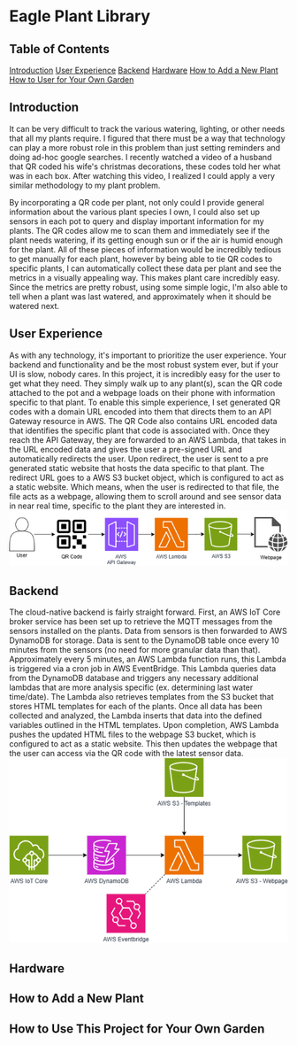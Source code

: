 # Eagle Plant Library

## Table of Contents
[Introduction](#introduction)
[User Experience](#user-experience)
[Backend](#backend)
[Hardware](#hardware)
[How to Add a New Plant](#how-to-add-a-new-plant)
[How to User for Your Own Garden](#how-to-use-this-project-for-your-own-garden)

## Introduction

It can be very difficult to track the various watering, lighting, or other needs that all my plants require. I figured that there must be a way that technology can play a more robust role in this problem than just setting reminders and doing ad-hoc google searches. I recently watched a video of a husband that QR coded his wife's christmas decorations, these codes told her what was in each box. After watching this video, I realized I could apply a very similar methodology to my plant problem. 

By incorporating a QR code per plant, not only could I provide general information about the various plant species I own, I could also set up sensors in each pot to query and display important information for my plants. The QR codes allow me to scan them and immediately see if the plant needs watering, if its getting enough sun or if the air is humid enough for the plant. All of these pieces of information would be incredibly tedious to get manually for each plant, however by being able to tie QR codes to specific plants, I can automatically collect these data per plant and see the metrics in a visually appealing way. This makes plant care incredibly easy. Since the metrics are pretty robust, using some simple logic, I'm also able to tell when a plant was last watered, and approximately when it should be watered next. 

## User Experience

As with any technology, it's important to prioritize the user experience. Your backend and functionality and be the most robust system ever, but if your UI is slow, nobody cares. In this project, it is incredibly easy for the user to get what they need. They simply walk up to any plant(s), scan the QR code attached to the pot and a webpage loads on their phone with information specific to that plant. To enable this simple experience, I set generated QR codes with a domain URL encoded into them that directs them to an API Gateway resource in AWS. The QR Code also contains URL encoded data that identifies the specific plant that code is associated with. Once they reach the API Gateway, they are forwarded to an AWS Lambda, that takes in the URL encoded data and gives the user a pre-signed URL and automatically redirects the user. Upon redirect, the user is sent to a pre generated static website that hosts the data specific to that plant. The redirect URL goes to a AWS S3 bucket object, which is configured to act as a static website. Which means, when the user is redirected to that file, the file acts as a webpage, allowing them to scroll around and see sensor data in near real time, specific to the plant they are interested in.
![User Journey Diagram](diagram/eagle-plant-library-user-journey.png)

## Backend

The cloud-native backend is fairly straight forward. First, an AWS IoT Core broker service has been set up to retrieve the MQTT messages from the sensors installed on the plants. Data from sensors is then forwarded to AWS DynamoDB for storage. Data is sent to the DynamoDB table once every 10 minutes from the sensors (no need for more granular data than that). Approximately every 5 minutes, an AWS Lambda function runs, this Lambda is triggered via a cron job in AWS EventBridge. This Lambda queries data from the DynamoDB database and triggers any necessary additional lambdas that are more analysis specific (ex. determining last water time/date). The Lambda also retrieves templates from the S3 bucket that stores HTML templates for each of the plants. Once all data has been collected and analyzed, the Lambda inserts that data into the defined variables outlined in the HTML templates. Upon completion, AWS Lambda pushes the updated HTML files to the webpage S3 bucket, which is configured to act as a static website. This then updates the webpage that the user can access via the QR code with the latest sensor data. 
![Backend Diagram](diagram/eagle-plant-library.png)

## Hardware


## How to Add a New Plant


## How to Use This Project for Your Own Garden


